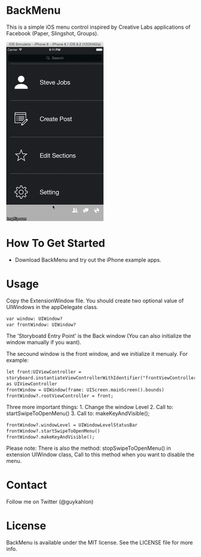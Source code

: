 # BackMenu
This is a simple iOS menu control inspired by Creative Labs applications of Facebook (Paper, Slingshot, Groups).

![alt tag](https://github.com/GuyKahlon/BackMenu/blob/master/DemoGif.gif)


# How To Get Started
* Download BackMenu and try out the iPhone example apps.

# Usage
Copy the ExtensionWindow file.
You should create two optional value of UIWindows in the appDelegate class.

    var window: UIWindow?
    var frontWindow: UIWindow?
    
The 'Storyboatd Entry Point' is the Back window (You can also initialize the window manually if you want).

The secound window is the front window, and we initialize it menualy.
For example:

    let front:UIViewController =  storyboard.instantiateViewControllerWithIdentifier("frontViewController") as UIViewController
    frontWindow = UIWindow(frame: UIScreen.mainScreen().bounds)
    frontWindow?.rootViewController = front;

Three more important things:
    1. Change the window Level
    2. Call to: startSwipeToOpenMenu() 
    3. Call to: makeKeyAndVisible();

    frontWindow?.windowLevel = UIWindowLevelStatusBar
    frontWindow?.startSwipeToOpenMenu()
    frontWindow?.makeKeyAndVisible();
    
Please note: There is also the method: stopSwipeToOpenMenu() in extension UIWindow class, Call to this method when you want to disable the menu.

# Contact
Follow me on Twitter (@guykahlon)

# License
BackMenu is available under the MIT license. See the LICENSE file for more info.
